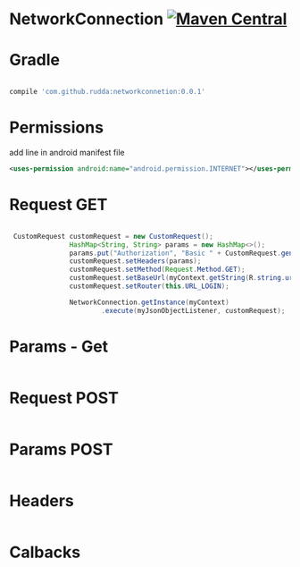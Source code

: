
# NetworkConnection   [![Maven Central](https://maven-badges.herokuapp.com/maven-central/com.github.rudda/networkconnection/badge.svg?style=flat)](https://maven-badges.herokuapp.com/maven-central/com.github.rudda/networkconnection) 

# Gradle
```gradle

compile 'com.github.rudda:networkconnetion:0.0.1'

```
# Permissions

add line in android manifest file

```xml
<uses-permission android:name="android.permission.INTERNET"></uses-permission>
```

# Request GET

```java

 CustomRequest customRequest = new CustomRequest();
               HashMap<String, String> params = new HashMap<>();
               params.put("Authorization", "Basic " + CustomRequest.generateAutorizationHeader(email, pass));
               customRequest.setHeaders(params);
               customRequest.setMethod(Request.Method.GET);
               customRequest.setBaseUrl(myContext.getString(R.string.url));
               customRequest.setRouter(this.URL_LOGIN);

               NetworkConnection.getInstance(myContext)
                       .execute(myJsonObjectListener, customRequest);


```

# Params - Get
```java

```
# Request POST
```java

```
# Params POST

```java

```

# Headers
```java

```

# Calbacks

```java

```







